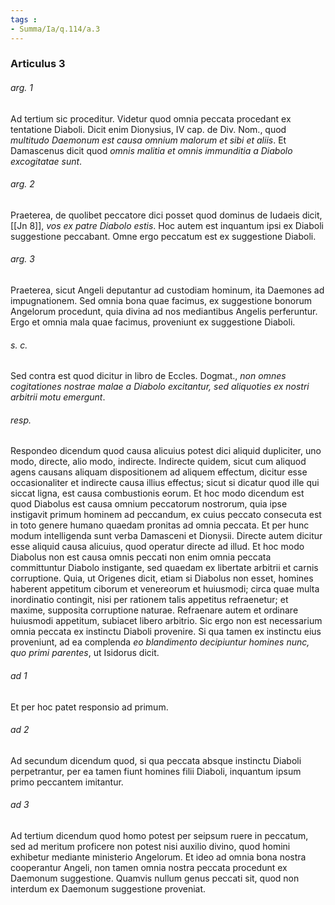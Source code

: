 ```yaml
---
tags : 
- Summa/Ia/q.114/a.3
---
```


### Articulus 3

###### arg. 1
Ad tertium sic proceditur. Videtur quod omnia peccata procedant ex tentatione Diaboli. Dicit enim Dionysius, IV cap. de Div. Nom., quod *multitudo Daemonum est causa omnium malorum et sibi et aliis*. Et Damascenus dicit quod *omnis malitia et omnis immunditia a Diabolo excogitatae sunt*.

###### arg. 2
Praeterea, de quolibet peccatore dici posset quod dominus de Iudaeis dicit, [[Jn 8]], *vos ex patre Diabolo estis*. Hoc autem est inquantum ipsi ex Diaboli suggestione peccabant. Omne ergo peccatum est ex suggestione Diaboli.

###### arg. 3
Praeterea, sicut Angeli deputantur ad custodiam hominum, ita Daemones ad impugnationem. Sed omnia bona quae facimus, ex suggestione bonorum Angelorum procedunt, quia divina ad nos mediantibus Angelis perferuntur. Ergo et omnia mala quae facimus, proveniunt ex suggestione Diaboli.

###### s. c.
Sed contra est quod dicitur in libro de Eccles. Dogmat., *non omnes cogitationes nostrae malae a Diabolo excitantur, sed aliquoties ex nostri arbitrii motu emergunt*.

###### resp.
Respondeo dicendum quod causa alicuius potest dici aliquid dupliciter, uno modo, directe, alio modo, indirecte. Indirecte quidem, sicut cum aliquod agens causans aliquam dispositionem ad aliquem effectum, dicitur esse occasionaliter et indirecte causa illius effectus; sicut si dicatur quod ille qui siccat ligna, est causa combustionis eorum. Et hoc modo dicendum est quod Diabolus est causa omnium peccatorum nostrorum, quia ipse instigavit primum hominem ad peccandum, ex cuius peccato consecuta est in toto genere humano quaedam pronitas ad omnia peccata. Et per hunc modum intelligenda sunt verba Damasceni et Dionysii. Directe autem dicitur esse aliquid causa alicuius, quod operatur directe ad illud. Et hoc modo Diabolus non est causa omnis peccati non enim omnia peccata committuntur Diabolo instigante, sed quaedam ex libertate arbitrii et carnis corruptione. Quia, ut Origenes dicit, etiam si Diabolus non esset, homines haberent appetitum ciborum et venereorum et huiusmodi; circa quae multa inordinatio contingit, nisi per rationem talis appetitus refraenetur; et maxime, supposita corruptione naturae. Refraenare autem et ordinare huiusmodi appetitum, subiacet libero arbitrio. Sic ergo non est necessarium omnia peccata ex instinctu Diaboli provenire. Si qua tamen ex instinctu eius proveniunt, ad ea complenda *eo blandimento decipiuntur homines nunc, quo primi parentes*, ut Isidorus dicit.

###### ad 1
Et per hoc patet responsio ad primum.

###### ad 2
Ad secundum dicendum quod, si qua peccata absque instinctu Diaboli perpetrantur, per ea tamen fiunt homines filii Diaboli, inquantum ipsum primo peccantem imitantur.

###### ad 3
Ad tertium dicendum quod homo potest per seipsum ruere in peccatum, sed ad meritum proficere non potest nisi auxilio divino, quod homini exhibetur mediante ministerio Angelorum. Et ideo ad omnia bona nostra cooperantur Angeli, non tamen omnia nostra peccata procedunt ex Daemonum suggestione. Quamvis nullum genus peccati sit, quod non interdum ex Daemonum suggestione proveniat.

